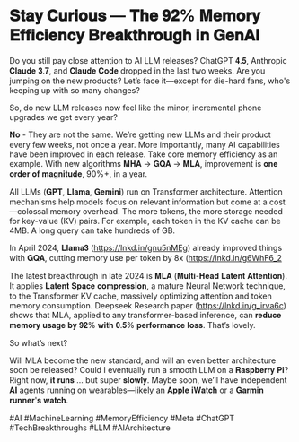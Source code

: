 # 𝐒𝐭𝐚𝐲 𝐂𝐮𝐫𝐢𝐨𝐮𝐬 — 𝐓𝐡𝐞 𝟗𝟐% 𝐌𝐞𝐦𝐨𝐫𝐲 𝐄𝐟𝐟𝐢𝐜𝐢𝐞𝐧𝐜𝐲 𝐁𝐫𝐞𝐚𝐤𝐭𝐡𝐫𝐨𝐮𝐠𝐡 𝐢𝐧 𝐆𝐞𝐧𝐀𝐈 ⁣⁣⁣⁣

Do you still pay close attention to AI LLM releases? ChatGPT 𝟒.𝟓, Anthropic  𝐂𝐥𝐚𝐮𝐝𝐞 𝟑.𝟕, and 𝐂𝐥𝐚𝐮𝐝𝐞 𝐂𝐨𝐝𝐞 dropped in the last two weeks. Are you jumping on the new products? Let’s face it—except for die-hard fans, who's keeping up with so many changes?⁣⁣

So, do new LLM releases now feel like the minor, incremental phone upgrades we get every year?

𝐍𝐨 - They are not the same. We’re getting new LLMs and their product every few weeks, not once a year.⁣⁣ More importantly, many AI capabilities have been improved in each release. Take core memory efficiency as an example. With new algorithms 𝐌𝐇𝐀 -> 𝐆𝐐𝐀 -> 𝐌𝐋𝐀, improvement is 𝐨𝐧𝐞 𝐨𝐫𝐝𝐞𝐫 𝐨𝐟 𝐦𝐚𝐠𝐧𝐢𝐭𝐮𝐝𝐞, 90%+,  in a year.⁣⁣

All LLMs (𝐆𝐏𝐓, 𝐋𝐥𝐚𝐦𝐚, 𝐆𝐞𝐦𝐢𝐧𝐢) run on Transformer architecture. Attention mechanisms help models focus on relevant information but come at a cost—colossal memory overhead. The more tokens, the more storage needed for key-value (KV) pairs. For example, each token in the KV cache can be 4MB. A long query can take hundreds of GB. 

In April 2024, 𝐋𝐥𝐚𝐦𝐚𝟑 (https://lnkd.in/gnu5nMEg) already improved things with 𝐆𝐐𝐀, cutting memory use per token by 8x (https://lnkd.in/g6WhF6_2

The latest breakthrough in late 2024 is 𝐌𝐋𝐀 (𝐌𝐮𝐥𝐭𝐢-𝐇𝐞𝐚𝐝 𝐋𝐚𝐭𝐞𝐧𝐭 𝐀𝐭𝐭𝐞𝐧𝐭𝐢𝐨𝐧). It applies 𝐋𝐚𝐭𝐞𝐧𝐭 𝐒𝐩𝐚𝐜𝐞 𝐜𝐨𝐦𝐩𝐫𝐞𝐬𝐬𝐢𝐨𝐧, a mature Neural Network technique, to the Transformer KV cache, massively optimizing attention and token memory consumption. Deepseek Research paper (https://lnkd.in/g_irva6c) shows that MLA, applied to any transformer-based inference, can 𝐫𝐞𝐝𝐮𝐜𝐞 𝐦𝐞𝐦𝐨𝐫𝐲 𝐮𝐬𝐚𝐠𝐞 𝐛𝐲 𝟗𝟐% 𝐰𝐢𝐭𝐡 𝟎.𝟓% 𝐩𝐞𝐫𝐟𝐨𝐫𝐦𝐚𝐧𝐜𝐞 𝐥𝐨𝐬𝐬. That’s lovely.⁣⁣

⁣So what’s next? 

Will MLA become the new standard, and will an even better architecture soon be released? Could I eventually run a smooth LLM on a 𝐑𝐚𝐬𝐩𝐛𝐞𝐫𝐫𝐲 𝐏𝐢? Right now, 𝐢𝐭 𝐫𝐮𝐧𝐬 ... but super 𝐬𝐥𝐨𝐰𝐥𝐲. Maybe soon, we’ll have independent 𝐀𝐈 agents running on wearables—likely an 𝐀𝐩𝐩𝐥𝐞 𝐢𝐖𝐚𝐭𝐜𝐡 or a 𝐆𝐚𝐫𝐦𝐢𝐧 𝐫𝐮𝐧𝐧𝐞𝐫'𝐬 𝐰𝐚𝐭𝐜𝐡.⁣⁣

#AI #MachineLearning #MemoryEfficiency #Meta #ChatGPT #TechBreakthroughs #LLM #AIArchitecture

